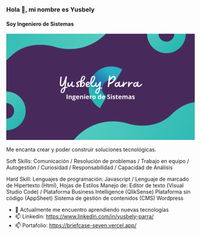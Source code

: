 ### Hola 👋, mi nombre es Yusbely
#### Soy Ingeniero de Sistemas 
![También soy desarrollador](https://github.com/yusbelypv/yusbelypv/blob/main/git.png)

Me encanta crear y poder construir soluciones tecnológicas.

Soft Skills: Comunicación / Resolución de problemas / Trabajo en equipo / 
Autogestión / Curiosidad / Responsabilidad / Capacidad de Análisis 

Hard Skill: 
Lenguajes de programación: Javascript /
Lenguaje de marcado de Hipertexto (Html), Hojas de Estilos
Manejo de:
Editor de texto (Visual Studio Code) / Plataforma Business Intelligence (QlikSense) 
Plataforma sin código (AppSheet)
Sistema de gestión de contenidos (CMS) Wordpress


- 🌱 Actualmente me encuentro aprendiendo nuevas tecnologías 
- 📫 Linkedin: https://www.linkedin.com/in/yusbely-parra/
- 📫 Portafolio: https://briefcase-seven.vercel.app/









